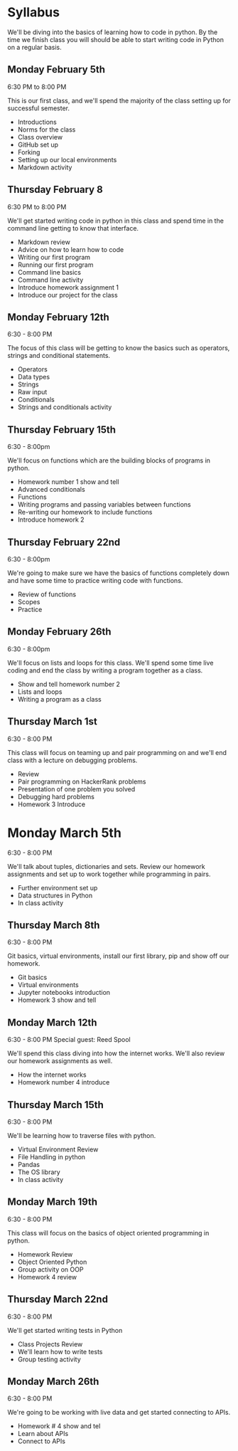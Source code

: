 # Syllabus

We'll be diving into the basics of learning how to code in python. By the time we finish class you will should be able to start writing code in Python on a regular basis.

## Monday February 5th
6:30 PM to 8:00 PM

This is our first class, and we'll spend the majority of the class setting up for successful semester.

- Introductions
- Norms for the class
- Class overview
- GitHub set up
- Forking
- Setting up our local environments
- Markdown activity

## Thursday February 8
6:30 PM to 8:00 PM

We'll get started writing code in python in this class and spend time in the command line getting to know that interface.

- Markdown review
- Advice on how to learn how to code
- Writing our first program
- Running our first program
- Command line basics
- Command line activity
- Introduce homework assignment 1
- Introduce our project for the class

## Monday February 12th
6:30 - 8:00 PM

The focus of this class will be getting to know the basics such as operators, strings and conditional statements.

- Operators
- Data types
- Strings
- Raw input
- Conditionals
- Strings and conditionals activity

## Thursday February 15th
6:30 - 8:00pm

We'll focus on functions which are the building blocks of programs in python.

- Homework number 1 show and tell
- Advanced conditionals
- Functions
- Writing programs and passing variables between functions
- Re-writing our homework to include functions
- Introduce homework 2

## Thursday February 22nd
6:30 - 8:00pm

We're going to make sure we have the basics of functions completely down and have some time to practice writing code with functions.

- Review of functions
- Scopes
- Practice

## Monday February 26th
6:30 - 8:00pm

We'll focus on lists and loops for this class. We'll spend some time live coding and end the class by writing a program together as a class.

- Show and tell homework number 2
- Lists and loops
- Writing a program as a class

## Thursday March 1st
6:30 - 8:00 PM

This class will focus on teaming up and pair programming on and we'll end class with a lecture on debugging problems.

- Review
- Pair programming on HackerRank problems
- Presentation of one problem you solved
- Debugging hard problems
- Homework 3 Introduce

# Monday March 5th
6:30 - 8:00 PM

We'll talk about tuples, dictionaries and sets. Review our homework assignments and set up to work together while programming in pairs.

- Further environment set up
- Data structures in Python
- In class activity

## Thursday March 8th
6:30 - 8:00 PM

Git basics, virtual environments, install our first library, pip and show off our homework.

- Git basics
- Virtual environments
- Jupyter notebooks introduction
- Homework 3 show and tell

## Monday March 12th
6:30 - 8:00 PM
Special guest: Reed Spool

We'll spend this class diving into how the internet works. We'll also review our homework assignments as well.

- How the internet works
- Homework number 4 introduce

## Thursday March 15th
6:30 - 8:00 PM

We'll be learning how to traverse files with python.

- Virtual Environment Review
- File Handling in python
- Pandas
- The OS library
- In class activity

## Monday March 19th
6:30 - 8:00 PM

This class will focus on the basics of object oriented programming in python.

- Homework Review
- Object Oriented Python
- Group activity on OOP
- Homework 4 review

## Thursday March 22nd
6:30 - 8:00 PM

We'll get started writing tests in Python

- Class Projects Review
- We'll learn how to write tests
- Group testing activity

## Monday March 26th
6:30 - 8:00 PM

We're going to be working with live data and get started connecting to APIs.

- Homework # 4 show and tel
- Learn about APIs
- Connect to APIs
